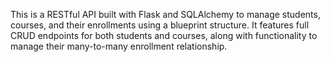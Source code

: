 This is a RESTful API built with Flask and SQLAlchemy to manage students, courses, and their enrollments using a blueprint structure. It features full CRUD endpoints for both students and courses, along with functionality to manage their many-to-many enrollment relationship.
